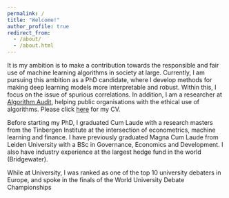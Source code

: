 ```yaml
---
permalink: /
title: "Welcome!"
author_profile: true
redirect_from: 
  - /about/
  - /about.html
---
```


It is my ambition is to make a contribution towards the responsible and fair use of machine learning algorithms in society at large. Currently, I am pursuing this ambition as a PhD candidate, where I develop methods for making deep learning models more interpretable and robust. Within this, I focus on the issue of spurious correlations. In addition, I am a researcher at [Algorithm Audit](https://algorithmaudit.eu), helping public organisations with the ethical use of algorithms. Please click [here](https://fholstege.github.io/assets/docs/cv.pdf) for my CV.

Before starting my PhD, I graduated Cum Laude with a research masters from the Tinbergen Institute at the intersection of econometrics, machine learning and finance. I have previously graduated Magna Cum Laude from Leiden University with a BSc in Governance, Economics and Development. I also have industry experience at the largest hedge fund in the world (Bridgewater). 

While at University, I was ranked as one of the top 10 university debaters in Europe, and spoke in the finals of the World University Debate Championships